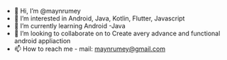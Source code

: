 - 👋 Hi, I’m @maynrumey
- 👀 I’m interested in Android, Java, Kotlin, Flutter, Javascript
- 🌱 I’m currently learning Android -Java
- 💞️ I’m looking to collaborate on to Create avery advance and functional android appliaction
- 📫 How to reach me - mail: maynrumey@gmail.com

<!---
maynrumey/maynrumey is a ✨ special ✨ repository because its `README.md` (this file) appears on your GitHub profile.
You can click the Preview link to take a look at your changes.
--->
